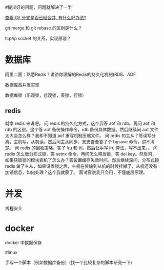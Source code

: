 #提出好的问题，问题就解决了一半



[查看 Git 分支是否已经合并, 有什么好办法?](https://segmentfault.com/q/1010000000464961)

git merge 和 git rebase 的区别是什么？

tcp/ip socket 的关系，实现原理？



# 数据库

阿里二面：熟悉Redis？讲讲你理解的Redis的持久化机制(RDB、AOF

数据库高并发实现

数据库锁（乐观锁，悲观锁，表锁，行锁）

## redis

就拿 redis 来说吧。
问 redis 的持久化方式，这个我答 aof 和 rdb。再问 aof 和 rdb 的区别，这个答 aof 备份操作命令，rdb 备份具体数据。然后继续问 aof 文件太大会怎么样？我却不知道 aof 重写机制压缩文件。
问 redis 的主从？答读写分离，主机写，从机读。然后问主从同步，支支吾吾答了个 bgsave 命令，讲不清楚。
问 redis 的回收策略。答了 lru 和 ttl。然后让手写 lru 算法，写不出来。。
问 redis 怎么做分布式锁，答 setnx 命令。再问怎么释放锁，答 del key。然后问，如果获取锁的模块宕机了怎么办？答设置缓存失效时间。然后继续深问，分布式锁 redis 做了主从，如果设置锁之后，主机在传输到从机的时候挂掉了，从机还没有加锁信息，如何处理？这个我就蒙了。
面试官说我只会用，不懂底层原理。












# 并发

线程安全



# docker

docker 中数据保存





#linux

手写一个脚本（例如数据库备份）(找一个比较复杂的脚本研究一下)

